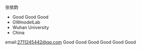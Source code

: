 张依韵
- Good Good Good
- GWmodelLab
- Wuhan University
- China

email:2711245442@qq.com
Good Good Good
Good Good
Good
